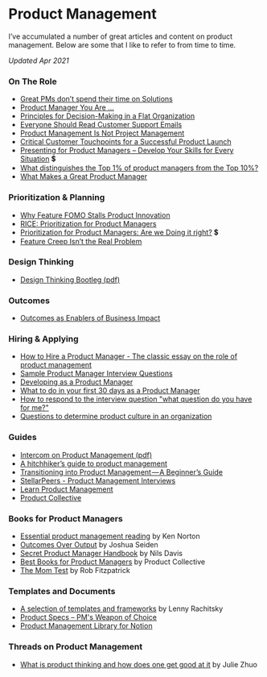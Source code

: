 # Product Management

I’ve accumulated a number of great articles and content on product management. Below are some that I like to refer to from time to time.

*Updated Apr 2021*

### On The Role

- [Great PMs don’t spend their time on Solutions](https://blog.intercom.com/great-product-managers-dont-spend-time-on-solutions/)
- [Product Manager You Are …](https://medium.com/all-things-product-management/product-manager-you-are-664d83ee702e)
- [Principles for Decision-Making in a Flat Organization](https://doist.com/blog/decision-making-flat-organization/)
- [Everyone Should Read Customer Support Emails](https://medium.com/s/please-advise/why-everyone-should-read-support-emails-42ca2172e23e)
- [Product Management Is Not Project Management](https://www.mindtheproduct.com/product-management-not-project-management/)
- [Critical Customer Touchpoints for a Successful Product Launch](https://www.mindtheproduct.com/2017/10/critical-customer-touchpoints-successful-product-launch/)
- [Presenting for Product Managers – Develop Your Skills for Every Situation](https://www.mindtheproduct.com/presenting-for-product-managers-develop-your-skills-for-every-situation/) 💲
- [What distinguishes the Top 1% of product managers from the Top 10%?](https://www.quora.com/What-distinguishes-the-Top-1-of-product-managers-from-the-Top-10/answer/Ian-McAllister)
- [What Makes a Great Product Manager](https://hackernoon.com/what-makes-a-great-product-manager-3c1d03b90356)

### Prioritization & Planning

- [Why Feature FOMO Stalls Product Innovation](https://www.mindtheproduct.com/why-feature-fomo-stalls-product-innovation/)
- [RICE: Prioritization for Product Managers](https://www.intercom.com/blog/rice-simple-prioritization-for-product-managers/)
- [Prioritization for Product Managers: Are we Doing it right?](https://www.mindtheproduct.com/prioritisation-for-product-managers-are-we-doing-it-right/) 💲
- [Feature Creep Isn’t the Real Problem](https://medium.com/swlh/feature-creep-isnt-the-real-problem-abcc1616bc08)

### Design Thinking

- [Design Thinking Bootleg (pdf)](https://static1.squarespace.com/static/57c6b79629687fde090a0fdd/t/5b19b2f2aa4a99e99b26b6bb/1528410876119/dschool_bootleg_deck_2018_final_sm+%282%29.pdf)

### Outcomes

- [Outcomes as Enablers of Business Impact](https://medium.com/agile-outside-the-box/outcomes-as-enablers-of-business-impact-c228a5dbd29f)

### Hiring & Applying

- [How to Hire a Product Manager - The classic essay on the role of product management](https://www.kennorton.com/essays/productmanager.html)
- [Sample Product Manager Interview Questions](https://www.aha.io/roadmapping/guide/product-management/what-are-some-interview-questions-for-product-managers)
- [Developing as a Product Manager](https://www.mindtheproduct.com/developing-as-a-product-manager/)
- [What to do in your first 30 days as a Product Manager](https://www.kennorton.com/essays/what-to-do-in-your-first-30-days-as-product-manager.html)
- [How to respond to the interview question "what question do you have for me?"](https://theskip.substack.com/p/how-to-respond-to-the-interview-question)
- [Questions to determine product culture in an organization](https://newsletter.kennorton.com/p/what-makes-a-strong-product-culture)

### Guides

- [Intercom on Product Management (pdf)](https://marketing.intercomcdn.com/assets/pm-book/v3/Intercom_on_Product_Management.pdf)
- [A hitchhiker’s guide to product management](https://yilunzh.com/pm/)
- [Transitioning into Product Management — A Beginner’s Guide](https://www.linkedin.com/pulse/transitioning-product-management-beginners-guide-vishrut-shukla/)
- [StellarPeers - Product Management Interviews](https://medium.com/stellarpeers)
- [Learn Product Management](https://awesome-product-management.com/index.html)
- [Product Collective](https://productcollective.com/)

### Books for Product Managers

- [Essential product management reading](https://www.kennorton.com/essays/books-for-product-managers.html) by Ken Norton
- [Outcomes Over Output](https://www.joshuaseiden.com/books) by Joshua Seiden
- [Secret Product Manager Handbook](https://secretpmhandbook.com/) by Nils Davis
- [Best Books for Product Managers](https://productcollective.com/best-books-for-product-managers/) by Product Collective
- [The Mom Test](http://momtestbook.com/) by Rob Fitzpatrick

### Templates and Documents

- [A selection of templates and frameworks](https://www.lennyrachitsky.com/p/my-favorite-templates-issue-37) by Lenny Rachitsky
- [Product Specs – PM's Weapon of Choice](https://thediscourse.substack.com/p/product-specs-prd)
- [Product Management Library for Notion](https://productnotion.co/)

### Threads on Product Management

- [What is product thinking and how does one get good at it](https://twitter.com/joulee/status/1357748477548089344) by Julie Zhuo
